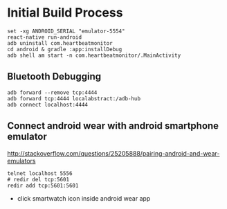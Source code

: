 # Initial Build Process

```
set -xg ANDROID_SERIAL "emulator-5554"
react-native run-android
adb uninstall com.heartbeatmonitor
cd android & gradle :app:installDebug
adb shell am start -n com.heartbeatmonitor/.MainActivity
```


## Bluetooth Debugging

```
adb forward --remove tcp:4444
adb forward tcp:4444 localabstract:/adb-hub
adb connect localhost:4444
```


## Connect android wear with android smartphone emulator

http://stackoverflow.com/questions/25205888/pairing-android-and-wear-emulators

```
telnet localhost 5556
# redir del tcp:5601
redir add tcp:5601:5601
```

- click smartwatch icon inside android wear app
